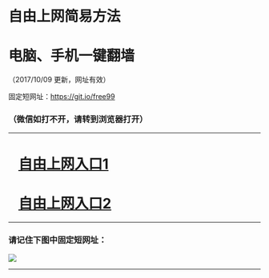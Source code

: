 ﻿# 自由上网简易方法

# 电脑、手机一键翻墙

（2017/10/09 更新，网址有效）

固定短网址：https://git.io/free99

### （微信如打不开，请转到浏览器打开）


***





# &nbsp;&nbsp; <a href="http://ft240415123.fwq-tz-1001.info/fwqtz01.html?t=100900129740 " target="_blank">自由上网入口1</a>
# &nbsp;&nbsp; <a href="http://ft682327288.fwq-tz-1002.info/fwqtz02.html?t=100900111627 " target="_blank">自由上网入口2</a>
***

### 请记住下图中固定短网址：

<img src="https://s3-us-west-2.amazonaws.com/fwq-1001/yjfq-20170905okok.png" /> 


***

